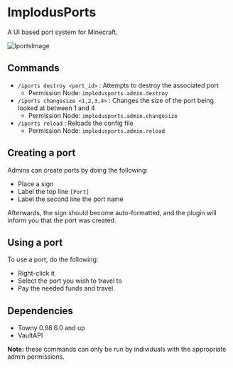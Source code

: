 # ImplodusPorts

A UI based port system for Minecraft.

![IportsImage](https://github.com/Xavbeat03/ImplodusPorts/assets/58835993/d82ed2ca-bd55-4606-ac2f-b6986c15917a)


## Commands

* ```/iports destroy <port_id>``` : Attempts to destroy the associated port
  * Permission Node: ```implodusports.admin.destroy``` 
* ```/iports changesize <1,2,3,4>``` : Changes the size of the port being looked at between 1 and 4
  * Permission Node: ```implodusports.admin.changesize``` 
* ```/iports reload``` : Reloads the config file
  * Permission Node: ```implodusports.admin.reload``` 

## Creating a port

Admins can create ports by doing the following:
* Place a sign
* Label the top line ```[Port]```
* Label the second line the port name

Afterwards, the sign should become auto-formatted, and the plugin will inform you that the port was created.

## Using a port

To use a port, do the following:
* Right-click it
* Select the port you wish to travel to
* Pay the needed funds and travel.

## Dependencies

* Towny 0.98.6.0 and up
* VaultAPI

**Note:** these commands can only be run by individuals with the appropriate admin permissions.

